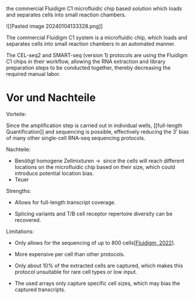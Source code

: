 the commercial Fluidigm C1 microfluidic chip based solution which loads and separates cells into small reaction chambers.

![[Pasted image 20240104133328.png]]

The commercial Fluidigm C1 system is a microfluidic chip, which loads and separates cells into small reaction chambers in an automated manner.


The CEL-seq2 and SMART-seq (version 1) protocols are using the Fluidigm C1 chips in their workflow, allowing the RNA extraction and library preparation steps to be conducted together, thereby decreasing the required manual labor.

# Vor und Nachteile

Vorteile:

Since the amplification step is carried out in individual wells, [[full-length Quantification]] and sequencing is possible, effectively reducing the 3’ bias of many other single-cell RNA-seq sequencing protocols.

Nachteile:

- Benötigt homogene Zellmixturen ->  since the cells will reach different locations on the microfluidic chip based on their size, which could introduce potential location bias.
- Teuer

Strengths:

- Allows for full-length transcript coverage.
    
- Splicing variants and T/B cell receptor repertoire diversity can be recovered.
    

Limitations:

- Only allows for the sequencing of up to 800 cells[[Fluidigm, 2022](https://www.sc-best-practices.org/introduction/scrna_seq.html#id116 "Fluidigm. Single-cell analysis with microfluidics. https://www.fluidigm.com/area-of-interest/single-cell-analysis/single-cell-analysis-with-microfluidics, 2022. Accessed: 2022-05-07.")].
    
- More expensive per cell than other protocols.
    
- Only about 10% of the extracted cells are captured, which makes this protocol unsuitable for rare cell types or low input.
    
- The used arrays only capture specific cell sizes, which may bias the captured transcripts.